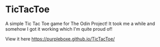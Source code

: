 # TicTacToe

A simple Tic Tac Toe game for The Odin Project!
It took me a while and somehow I got it working which I'm quite proud of!

View it here https://purpleboxe.github.io/TicTacToe/

